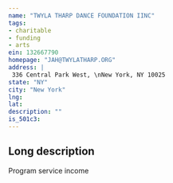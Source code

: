 ```yaml
---
name: "TWYLA THARP DANCE FOUNDATION IINC"
tags:
- charitable
- funding
- arts
ein: 132667790
homepage: "JAH@TWYLATHARP.ORG"
address: |
 336 Central Park West, \nNew York, NY 10025
state: "NY"
city: "New York"
lng: 
lat: 
description: ""
is_501c3: 
---
```


## Long description

Program service income
